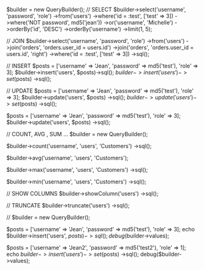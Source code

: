 $builder = new QueryBuilder();
// SELECT
$builder->select('username', 'password', 'role')
->from('users')
->where('id = :test', ['test' => 3])
->where('NOT password', md5('jean'))
->or('username', 'Michelle')
->orderBy('id', 'DESC')
->orderBy('username')
->limit(1, 5);

// JOIN
$builder->select('username', 'password', 'role')
->from('users')
->join('orders', 'orders.user_id = users.id')
->join('orders', 'orders.user_id = users.id', 'right')
->where('id = :test', ['test' => 3])
->sql();

// INSERT
$posts = ['username' => 'Jean', 'password' => md5('test'), 'role' => 3];
$builder->insert('users', $posts)->sql();
$builder->insert('users')
->set($posts)
->sql();


// UPDATE
$posts = ['username' => 'Jean', 'password' => md5('test'), 'role' => 3];
$builder->update('users', $posts)
->sql();
$builder->update('users')
->set($posts)
->sql();

$posts = ['username' => 'Jean', 'password' => md5('test'), 'role' => 3];
$builder->update('users', $posts)
->sql();


// COUNT, AVG , SUM ...
$builder = new QueryBuilder();
 
$builder->count('username', 'users', 'Customers')
       ->sql();

$builder->avg('username', 'users', 'Customers');

 $builder->max('username', 'users', 'Customers')
           ->sql();

 $builder->min('username', 'users', 'Customers')
           ->sql();



// SHOW COLUMNS 
 $builder->showColumn('users')
           ->sql();

// TRUNCATE
$builder->truncate('users')
           ->sql();



// 
$builder = new QueryBuilder();
     
$posts = ['username' => 'Jean', 'password' => md5('test'), 'role' => 3];
echo $builder->insert('users', $posts)->sql();
debug($builder->values);

$posts = ['username' => 'Jean2', 'password' => md5('test2'), 'role' => 1];
echo $builder->insert('users')
->set($posts)
->sql();
debug($builder->values);